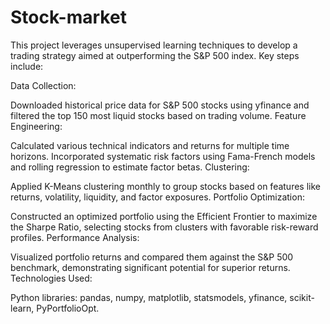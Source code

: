# Stock-market
This project leverages unsupervised learning techniques to develop a trading strategy aimed at outperforming the S&P 500 index. Key steps include:

Data Collection:

Downloaded historical price data for S&P 500 stocks using yfinance and filtered the top 150 most liquid stocks based on trading volume.
Feature Engineering:

Calculated various technical indicators and returns for multiple time horizons.
Incorporated systematic risk factors using Fama-French models and rolling regression to estimate factor betas.
Clustering:

Applied K-Means clustering monthly to group stocks based on features like returns, volatility, liquidity, and factor exposures.
Portfolio Optimization:

Constructed an optimized portfolio using the Efficient Frontier to maximize the Sharpe Ratio, selecting stocks from clusters with favorable risk-reward profiles.
Performance Analysis:

Visualized portfolio returns and compared them against the S&P 500 benchmark, demonstrating significant potential for superior returns.
Technologies Used:

Python libraries: pandas, numpy, matplotlib, statsmodels, yfinance, scikit-learn, PyPortfolioOpt.

